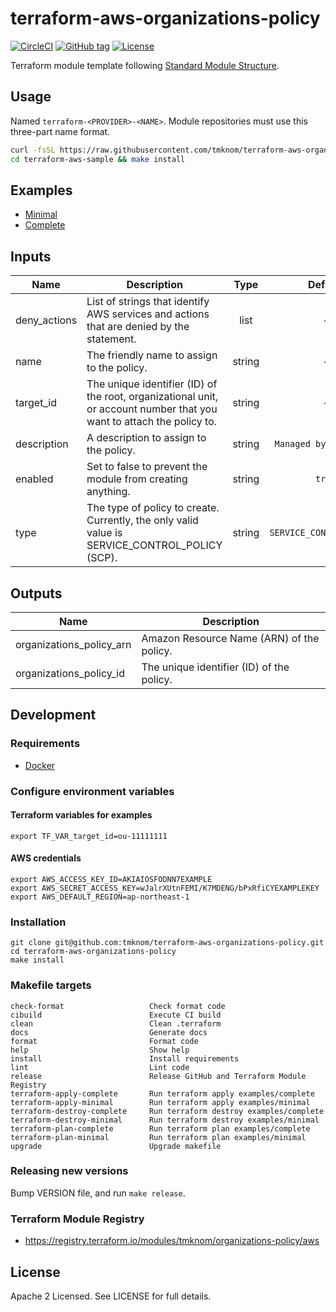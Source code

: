# terraform-aws-organizations-policy

[![CircleCI](https://circleci.com/gh/tmknom/terraform-aws-organizations-policy.svg?style=svg)](https://circleci.com/gh/tmknom/terraform-aws-organizations-policy)
[![GitHub tag](https://img.shields.io/github/tag/tmknom/terraform-aws-organizations-policy.svg)](https://registry.terraform.io/modules/tmknom/organizations-policy/aws)
[![License](https://img.shields.io/github/license/tmknom/terraform-aws-organizations-policy.svg)](https://opensource.org/licenses/Apache-2.0)

Terraform module template following [Standard Module Structure](https://www.terraform.io/docs/modules/create.html#standard-module-structure).

## Usage

Named `terraform-<PROVIDER>-<NAME>`. Module repositories must use this three-part name format.

```sh
curl -fsSL https://raw.githubusercontent.com/tmknom/terraform-aws-organizations-policy/master/install | sh -s terraform-aws-sample
cd terraform-aws-sample && make install
```

## Examples

- [Minimal](https://github.com/tmknom/terraform-aws-organizations-policy/tree/master/examples/minimal)
- [Complete](https://github.com/tmknom/terraform-aws-organizations-policy/tree/master/examples/complete)

## Inputs

| Name         | Description                                                                                                           |  Type  |         Default          | Required |
| ------------ | --------------------------------------------------------------------------------------------------------------------- | :----: | :----------------------: | :------: |
| deny_actions | List of strings that identify AWS services and actions that are denied by the statement.                              |  list  |            -             |   yes    |
| name         | The friendly name to assign to the policy.                                                                            | string |            -             |   yes    |
| target_id    | The unique identifier (ID) of the root, organizational unit, or account number that you want to attach the policy to. | string |            -             |   yes    |
| description  | A description to assign to the policy.                                                                                | string |  `Managed by Terraform`  |    no    |
| enabled      | Set to false to prevent the module from creating anything.                                                            | string |          `true`          |    no    |
| type         | The type of policy to create. Currently, the only valid value is SERVICE_CONTROL_POLICY (SCP).                        | string | `SERVICE_CONTROL_POLICY` |    no    |

## Outputs

| Name                     | Description                               |
| ------------------------ | ----------------------------------------- |
| organizations_policy_arn | Amazon Resource Name (ARN) of the policy. |
| organizations_policy_id  | The unique identifier (ID) of the policy. |

## Development

### Requirements

- [Docker](https://www.docker.com/)

### Configure environment variables

#### Terraform variables for examples

```shell
export TF_VAR_target_id=ou-11111111
```

#### AWS credentials

```shell
export AWS_ACCESS_KEY_ID=AKIAIOSFODNN7EXAMPLE
export AWS_SECRET_ACCESS_KEY=wJalrXUtnFEMI/K7MDENG/bPxRfiCYEXAMPLEKEY
export AWS_DEFAULT_REGION=ap-northeast-1
```

### Installation

```shell
git clone git@github.com:tmknom/terraform-aws-organizations-policy.git
cd terraform-aws-organizations-policy
make install
```

### Makefile targets

```text
check-format                   Check format code
cibuild                        Execute CI build
clean                          Clean .terraform
docs                           Generate docs
format                         Format code
help                           Show help
install                        Install requirements
lint                           Lint code
release                        Release GitHub and Terraform Module Registry
terraform-apply-complete       Run terraform apply examples/complete
terraform-apply-minimal        Run terraform apply examples/minimal
terraform-destroy-complete     Run terraform destroy examples/complete
terraform-destroy-minimal      Run terraform destroy examples/minimal
terraform-plan-complete        Run terraform plan examples/complete
terraform-plan-minimal         Run terraform plan examples/minimal
upgrade                        Upgrade makefile
```

### Releasing new versions

Bump VERSION file, and run `make release`.

### Terraform Module Registry

- <https://registry.terraform.io/modules/tmknom/organizations-policy/aws>

## License

Apache 2 Licensed. See LICENSE for full details.
